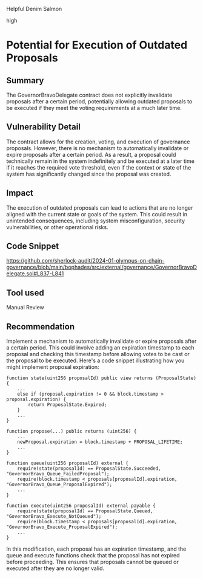 Helpful Denim Salmon

high

# Potential for Execution of Outdated Proposals

## Summary
The GovernorBravoDelegate contract does not explicitly invalidate proposals after a certain period, potentially allowing outdated proposals to be executed if they meet the voting requirements at a much later time.
## Vulnerability Detail
The contract allows for the creation, voting, and execution of governance proposals. However, there is no mechanism to automatically invalidate or expire proposals after a certain period. As a result, a proposal could technically remain in the system indefinitely and be executed at a later time if it reaches the required vote threshold, even if the context or state of the system has significantly changed since the proposal was created.
## Impact
The execution of outdated proposals can lead to actions that are no longer aligned with the current state or goals of the system. This could result in unintended consequences, including system misconfiguration, security vulnerabilities, or other operational risks.
## Code Snippet
https://github.com/sherlock-audit/2024-01-olympus-on-chain-governance/blob/main/bophades/src/external/governance/GovernorBravoDelegate.sol#L837-L841
## Tool used

Manual Review

## Recommendation
Implement a mechanism to automatically invalidate or expire proposals after a certain period. This could involve adding an expiration timestamp to each proposal and checking this timestamp before allowing votes to be cast or the proposal to be executed. Here's a code snippet illustrating how you might implement proposal expiration:

```solidity
function state(uint256 proposalId) public view returns (ProposalState) {
    ...
    else if (proposal.expiration != 0 && block.timestamp > proposal.expiration) {
        return ProposalState.Expired;
    }
    ...
}

function propose(...) public returns (uint256) {
    ...
    newProposal.expiration = block.timestamp + PROPOSAL_LIFETIME;
    ...
}

function queue(uint256 proposalId) external {
    require(state(proposalId) == ProposalState.Succeeded, "GovernorBravo_Queue_FailedProposal");
    require(block.timestamp < proposals[proposalId].expiration, "GovernorBravo_Queue_ProposalExpired");
    ...
}

function execute(uint256 proposalId) external payable {
    require(state(proposalId) == ProposalState.Queued, "GovernorBravo_Execute_NotQueued");
    require(block.timestamp < proposals[proposalId].expiration, "GovernorBravo_Execute_ProposalExpired");
    ...
}
```
In this modification, each proposal has an expiration timestamp, and the queue and execute functions check that the proposal has not expired before proceeding. This ensures that proposals cannot be queued or executed after they are no longer valid.